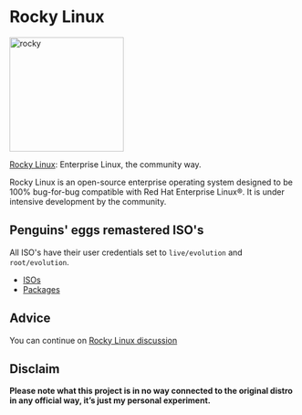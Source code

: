 # Rocky Linux
<img src="https://penguins-eggs.net/img/rocky.svg" alt="rocky" width="200"/>

[Rocky Linux](https://rockylinux.org/): Enterprise Linux, the community way.

Rocky Linux is an open-source enterprise operating system designed to be 100% bug-for-bug compatible with Red Hat Enterprise Linux®. It is under intensive development by the community.

## Penguins' eggs remastered ISO's
All ISO's have their user credentials set to ```live/evolution``` and ```root/evolution```.

* [ISOs](https://drive.google.com/drive/folders/1Wc07Csh8kJvqENj3oL-VDBU3E6eA9CLU)
* [Packages](https://drive.google.com/drive/folders/1yzkDrcH9WaoYAhILfY7rwkNBroVbnItW)

## Advice

You can continue on [Rocky Linux discussion](https://github.com/pieroproietti/penguins-blog/discussions/42)

## Disclaim
__Please note what this project is in no way connected to the original distro in any official way, it’s just my personal experiment.__
